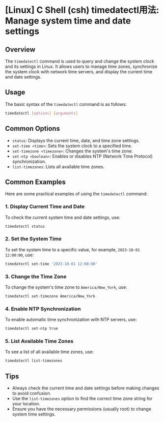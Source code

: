 # [Linux] C Shell (csh) timedatectl用法: Manage system time and date settings

## Overview
The `timedatectl` command is used to query and change the system clock and its settings in Linux. It allows users to manage time zones, synchronize the system clock with network time servers, and display the current time and date settings.

## Usage
The basic syntax of the `timedatectl` command is as follows:

```bash
timedatectl [options] [arguments]
```

## Common Options
- `status`: Displays the current time, date, and time zone settings.
- `set-time <time>`: Sets the system clock to a specified time.
- `set-timezone <timezone>`: Changes the system's time zone.
- `set-ntp <boolean>`: Enables or disables NTP (Network Time Protocol) synchronization.
- `list-timezones`: Lists all available time zones.

## Common Examples
Here are some practical examples of using the `timedatectl` command:

### 1. Display Current Time and Date
To check the current system time and date settings, use:

```bash
timedatectl status
```

### 2. Set the System Time
To set the system time to a specific value, for example, `2023-10-01 12:00:00`, use:

```bash
timedatectl set-time '2023-10-01 12:00:00'
```

### 3. Change the Time Zone
To change the system's time zone to `America/New_York`, use:

```bash
timedatectl set-timezone America/New_York
```

### 4. Enable NTP Synchronization
To enable automatic time synchronization with NTP servers, use:

```bash
timedatectl set-ntp true
```

### 5. List Available Time Zones
To see a list of all available time zones, use:

```bash
timedatectl list-timezones
```

## Tips
- Always check the current time and date settings before making changes to avoid confusion.
- Use the `list-timezones` option to find the correct time zone string for your location.
- Ensure you have the necessary permissions (usually root) to change system time settings.
